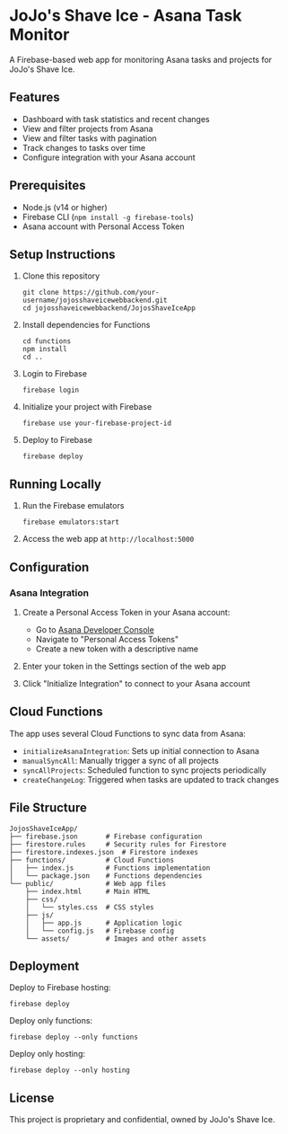# JoJo's Shave Ice - Asana Task Monitor

A Firebase-based web app for monitoring Asana tasks and projects for JoJo's Shave Ice.

## Features

- Dashboard with task statistics and recent changes
- View and filter projects from Asana
- View and filter tasks with pagination
- Track changes to tasks over time
- Configure integration with your Asana account

## Prerequisites

- Node.js (v14 or higher)
- Firebase CLI (`npm install -g firebase-tools`)
- Asana account with Personal Access Token

## Setup Instructions

1. Clone this repository
   ```
   git clone https://github.com/your-username/jojosshaveicewebbackend.git
   cd jojosshaveicewebbackend/JojosShaveIceApp
   ```

2. Install dependencies for Functions
   ```
   cd functions
   npm install
   cd ..
   ```

3. Login to Firebase
   ```
   firebase login
   ```

4. Initialize your project with Firebase
   ```
   firebase use your-firebase-project-id
   ```

5. Deploy to Firebase
   ```
   firebase deploy
   ```

## Running Locally

1. Run the Firebase emulators
   ```
   firebase emulators:start
   ```

2. Access the web app at `http://localhost:5000`

## Configuration

### Asana Integration

1. Create a Personal Access Token in your Asana account:
   - Go to [Asana Developer Console](https://app.asana.com/0/developer-console)
   - Navigate to "Personal Access Tokens"
   - Create a new token with a descriptive name

2. Enter your token in the Settings section of the web app

3. Click "Initialize Integration" to connect to your Asana account

## Cloud Functions

The app uses several Cloud Functions to sync data from Asana:

- `initializeAsanaIntegration`: Sets up initial connection to Asana
- `manualSyncAll`: Manually trigger a sync of all projects
- `syncAllProjects`: Scheduled function to sync projects periodically
- `createChangeLog`: Triggered when tasks are updated to track changes

## File Structure

```
JojosShaveIceApp/
├── firebase.json       # Firebase configuration
├── firestore.rules     # Security rules for Firestore
├── firestore.indexes.json  # Firestore indexes
├── functions/          # Cloud Functions
│   ├── index.js        # Functions implementation
│   └── package.json    # Functions dependencies
└── public/             # Web app files
    ├── index.html      # Main HTML
    ├── css/
    │   └── styles.css  # CSS styles
    ├── js/
    │   ├── app.js      # Application logic
    │   └── config.js   # Firebase config
    └── assets/         # Images and other assets
```

## Deployment

Deploy to Firebase hosting:

```
firebase deploy
```

Deploy only functions:

```
firebase deploy --only functions
```

Deploy only hosting:

```
firebase deploy --only hosting
```

## License

This project is proprietary and confidential, owned by JoJo's Shave Ice. 